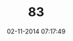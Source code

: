 ---
layout: post
title:  "83"
date: 02-11-2014 07:17:49
categories: jekyll update
language: 'ru'
image: 083.png
---